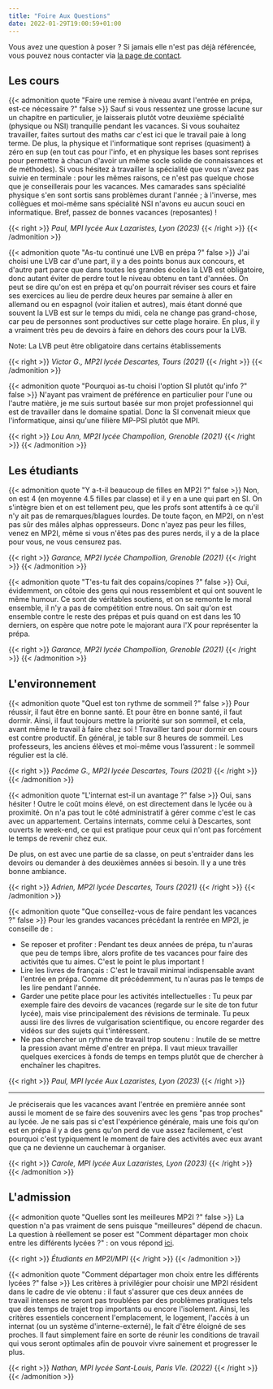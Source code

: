 ```yaml
---
title: "Foire Aux Questions"
date: 2022-01-29T19:00:59+01:00
---
```


Vous avez une question à poser ? Si jamais elle n'est pas déjà référencée, vous pouvez nous contacter via [la page de contact](https://prepas-mp2i.fr/contact/).

## Les cours

{{< admonition quote "Faire une remise à niveau avant l'entrée en prépa, est-ce nécessaire ?" false >}}
Sauf si vous ressentez une grosse lacune sur un chapitre en particulier, je laisserais plutôt votre deuxième spécialité (physique ou NSI) tranquille pendant les vacances. Si vous souhaitez travailler, faites surtout des maths car c'est ici que le travail paie à long terme. De plus, la physique et l'informatique sont reprises (quasiment) à zéro en sup (en tout cas pour l'info, et en physique les bases sont reprises pour permettre à chacun d'avoir un même socle solide de connaissances et de méthodes). Si vous hésitez à travailler la spécialité que vous n'avez pas suivie en terminale : pour les mêmes raisons, ce n'est pas quelque chose que je conseillerais pour les vacances. Mes camarades sans spécialité physique s'en sont sortis sans problèmes durant l'année ; à l'inverse, mes collègues et moi-même sans spécialité NSI n'avons eu aucun souci en informatique. Bref, passez de bonnes vacances (reposantes) !

{{< right >}} *Paul, MPI lycée Aux Lazaristes, Lyon (2023)* {{< /right >}}
{{< /admonition >}}

{{< admonition quote "As-tu continué une LVB en prépa ?" false >}}
J'ai choisi une LVB car d'une part, il y a des points bonus aux concours, et d'autre part parce que dans toutes les grandes écoles la LVB est obligatoire, donc autant éviter de perdre tout le niveau obtenu en tant d'années.
On peut se dire qu'on est en prépa et qu'on pourrait réviser ses cours et faire ses exercices au lieu de perdre deux heures par semaine à aller en allemand ou en espagnol (voir italien et autres), mais étant donné que souvent la LVB est sur le temps du midi, cela ne change pas grand-chose, car peu de personnes sont productives sur cette plage horaire.
En plus, il y a vraiment très peu de devoirs à faire en dehors des cours pour la LVB.

Note: La LVB peut être obligatoire dans certains établissements

{{< right >}} *Victor G., MP2I lycée Descartes, Tours (2021)* {{< /right >}}
{{< /admonition >}}

{{< admonition quote "Pourquoi as-tu choisi l'option SI plutôt qu'info ?" false >}}
N'ayant pas vraiment de préférence en particulier pour l'une ou l'autre matière, je me suis surtout basée sur mon projet professionnel qui est de travailler dans le domaine spatial. Donc la SI convenait mieux que l'informatique, ainsi qu'une filière MP-PSI plutôt que MPI.

{{< right >}} *Lou Ann, MP2I lycée Champollion, Grenoble (2021)* {{< /right >}}
{{< /admonition >}}

## Les étudiants

{{< admonition quote "Y a-t-il beaucoup de filles en MP2I ?" false >}}
Non, on est 4 (en moyenne 4.5 filles par classe) et il y en a une qui part en SI.
On s'intègre bien et on est tellement peu, que les profs sont attentifs à ce qu'il n'y ait pas de remarques/blagues lourdes.
De toute façon, en MP2I, on n'est pas sûr des mâles alphas oppresseurs. Donc n'ayez pas peur les filles, venez en MP2I, même si vous n'êtes pas des pures nerds, il y a de la place pour vous, ne vous censurez pas.

{{< right >}} *Garance, MP2I lycée Champollion, Grenoble (2021)* {{< /right >}}
{{< /admonition >}}

{{< admonition quote "T'es-tu fait des copains/copines ?" false >}}
Oui, évidemment, on côtoie des gens qui nous ressemblent et qui ont souvent le même humour.
Ce sont de véritables soutiens, et on se remonte le moral ensemble, il n'y a pas de compétition entre nous.
On sait qu'on est ensemble contre le reste des prépas et puis quand on est dans les 10 derniers, on espère que notre pote le majorant aura l'X pour représenter la prépa.

{{< right >}} *Garance, MP2I lycée Champollion, Grenoble (2021)* {{< /right >}}
{{< /admonition >}}

## L'environnement

{{< admonition quote "Quel est ton rythme de sommeil ?" false >}}
Pour réussir, il faut être en bonne santé. Et pour être en bonne santé, il faut dormir.
Ainsi, il faut toujours mettre la priorité sur son sommeil, et cela, avant même le travail à faire chez soi !
Travailler tard pour dormir en cours est contre productif. En général, je table sur 8 heures de sommeil.
Les professeurs, les anciens élèves et moi-même vous l’assurent : le sommeil régulier est la clé.

{{< right >}} *Pacôme G., MP2I lycée Descartes, Tours (2021)* {{< /right >}}
{{< /admonition >}}

{{< admonition quote "L'internat est-il un avantage ?" false >}}
Oui, sans hésiter ! Outre le coût moins élevé, on est directement dans le lycée ou à proximité.
On n'a pas tout le côté administratif à gérer comme c'est le cas avec un appartement.
Certains internats, comme celui à Descartes, sont ouverts le week-end, ce qui est pratique pour ceux qui n'ont pas forcément le temps de revenir chez eux.

De plus, on est avec une partie de sa classe, on peut s'entraider dans les devoirs ou demander à des deuxièmes années si besoin. Il y a une très bonne ambiance.

{{< right >}} *Adrien, MP2I lycée Descartes, Tours (2021)* {{< /right >}}
{{< /admonition >}}

{{< admonition quote "Que conseillez-vous de faire pendant les vacances ?" false >}}
Pour les grandes vacances précédant la rentrée en MP2I, je conseille de :

- Se reposer et profiter : Pendant tes deux années de prépa, tu n'auras que peu de temps libre, alors profite de tes vacances pour faire des activités que tu aimes. C'est le point le plus important !
- Lire les livres de français : C'est le travail minimal indispensable avant l'entrée en prépa. Comme  dit précédemment, tu n'auras pas le temps de les lire pendant l'année.
- Garder une petite place pour les activités intellectuelles : Tu peux par exemple faire des devoirs de vacances (regarde sur le site de ton futur lycée), mais vise principalement des révisions de terminale. Tu peux aussi lire des livres de vulgarisation scientifique, ou encore regarder des vidéos sur des sujets qui t'intéressent.
- Ne pas chercher un rythme de travail trop soutenu : Inutile de se mettre la pression avant même d'entrer en prépa. Il vaut mieux travailler quelques exercices à fonds de temps en temps plutôt que de chercher à enchaîner les chapitres.

{{< right >}} *Paul, MPI lycée Aux Lazaristes, Lyon (2023)* {{< /right >}}

___
Je préciserais que les vacances avant l'entrée en première année sont aussi le moment de se faire des souvenirs avec les gens "pas trop proches" au lycée. Je ne sais pas si c'est l'expérience générale, mais une fois qu'on est en prépa il y a des gens qu'on perd de vue assez facilement, c'est pourquoi c'est typiquement le moment de faire des activités avec eux avant que ça ne devienne un cauchemar à organiser.

{{< right >}} *Carole, MPI lycée Aux Lazaristes, Lyon (2023)* {{< /right >}}
{{< /admonition >}}

## L'admission

{{< admonition quote "Quelles sont les meilleures MP2I ?" false >}}
La question n'a pas vraiment de sens puisque "meilleures" dépend de chacun. La question à réellement se poser est "Comment départager mon choix entre les différents lycées ?" : on vous répond [ici](https://prepas-mp2i.fr/admission/#phase-de-v%C5%93ux--comment-choisir-son-futur-%C3%A9tablissement).

{{< right >}} *Étudiants en MP2I/MPI* {{< /right >}}
{{< /admonition >}}

{{< admonition quote "Comment départager mon choix entre les différents lycées ?" false >}}
Les critères à privilégier pour choisir une MP2I résident dans le cadre de vie obtenu : il faut s'assurer que ces deux années de travail intenses ne seront pas troublées par des problèmes pratiques tels que des temps de trajet trop importants ou encore l'isolement.
Ainsi, les critères essentiels concernent l'emplacement, le logement, l'accès à un internat (ou un système d'interne-externé), le fait d'être éloigné de ses proches.
Il faut simplement faire en sorte de réunir les conditions de travail qui vous seront optimales afin de pouvoir vivre sainement et progresser le plus.

{{< right >}} *Nathan, MPI lycée Sant-Louis, Paris VIe. (2022)* {{< /right >}}
{{< /admonition >}}
